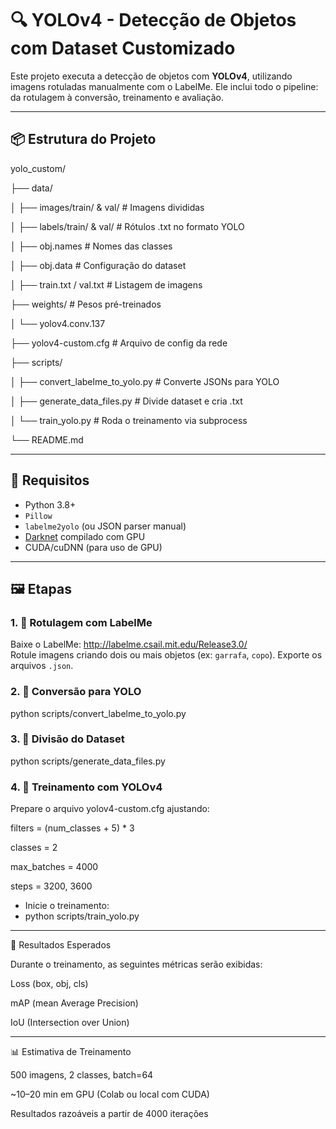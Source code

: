 # 🔍 YOLOv4 - Detecção de Objetos com Dataset Customizado

Este projeto executa a detecção de objetos com **YOLOv4**, utilizando imagens rotuladas manualmente com o LabelMe. Ele inclui todo o pipeline: da rotulagem à conversão, treinamento e avaliação.

---

## 📦 Estrutura do Projeto

yolo_custom/

├── data/

│ ├── images/train/ & val/ # Imagens divididas

│ ├── labels/train/ & val/ # Rótulos .txt no formato YOLO

│ ├── obj.names # Nomes das classes

│ ├── obj.data # Configuração do dataset

│ ├── train.txt / val.txt # Listagem de imagens

├── weights/ # Pesos pré-treinados

│ └── yolov4.conv.137

├── yolov4-custom.cfg # Arquivo de config da rede

├── scripts/

│ ├── convert_labelme_to_yolo.py # Converte JSONs para YOLO

│ ├── generate_data_files.py # Divide dataset e cria .txt

│ └── train_yolo.py # Roda o treinamento via subprocess

└── README.md


---

## 🧰 Requisitos

- Python 3.8+
- `Pillow`
- `labelme2yolo` (ou JSON parser manual)
- [Darknet](https://github.com/AlexeyAB/darknet) compilado com GPU
- CUDA/cuDNN (para uso de GPU)

---

## 🖼️ Etapas

### 1. 📌 Rotulagem com LabelMe

Baixe o LabelMe: http://labelme.csail.mit.edu/Release3.0/  
Rotule imagens criando dois ou mais objetos (ex: `garrafa`, `copo`). Exporte os arquivos `.json`.

### 2. 🔁 Conversão para YOLO

python scripts/convert_labelme_to_yolo.py

### 3. 📁 Divisão do Dataset

python scripts/generate_data_files.py


### 4. 🧠 Treinamento com YOLOv4

Prepare o arquivo yolov4-custom.cfg ajustando:

filters = (num_classes + 5) * 3

classes = 2

max_batches = 4000

steps = 3200, 3600

- Inicie o treinamento:
-  python scripts/train_yolo.py

---

🧪 Resultados Esperados

Durante o treinamento, as seguintes métricas serão exibidas:

Loss (box, obj, cls)

mAP (mean Average Precision)

IoU (Intersection over Union)

---

📊 Estimativa de Treinamento

500 imagens, 2 classes, batch=64

~10–20 min em GPU (Colab ou local com CUDA)

Resultados razoáveis a partir de 4000 iterações
